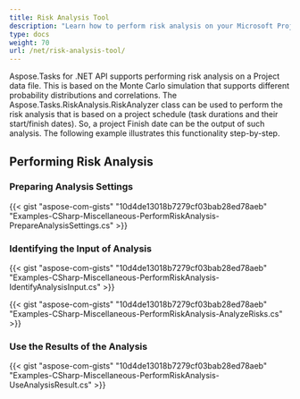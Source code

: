 ```yaml
---
title: Risk Analysis Tool
description: "Learn how to perform risk analysis on your Microsoft Project (MPP/XML) files using Aspose.Tasks for .NET."
type: docs
weight: 70
url: /net/risk-analysis-tool/
---
```


Aspose.Tasks for .NET API supports performing risk analysis on a Project data file. This is based on the Monte Carlo simulation that supports different probability distributions and correlations. The Aspose.Tasks.RiskAnalysis.RiskAnalyzer class can be used to perform the risk analysis that is based on a project schedule (task durations and their start/finish dates). So, a project Finish date can be the output of such analysis. The following example illustrates this functionality step-by-step.

## **Performing Risk Analysis**

### **Preparing Analysis Settings**
{{< gist "aspose-com-gists" "10d4de13018b7279cf03bab28ed78aeb" "Examples-CSharp-Miscellaneous-PerformRiskAnalysis-PrepareAnalysisSettings.cs" >}}

### **Identifying the Input of Analysis**
{{< gist "aspose-com-gists" "10d4de13018b7279cf03bab28ed78aeb" "Examples-CSharp-Miscellaneous-PerformRiskAnalysis-IdentifyAnalysisInput.cs" >}}

{{< gist "aspose-com-gists" "10d4de13018b7279cf03bab28ed78aeb" "Examples-CSharp-Miscellaneous-PerformRiskAnalysis-AnalyzeRisks.cs" >}}

### **Use the Results of the Analysis**
{{< gist "aspose-com-gists" "10d4de13018b7279cf03bab28ed78aeb" "Examples-CSharp-Miscellaneous-PerformRiskAnalysis-UseAnalysisResult.cs" >}}
